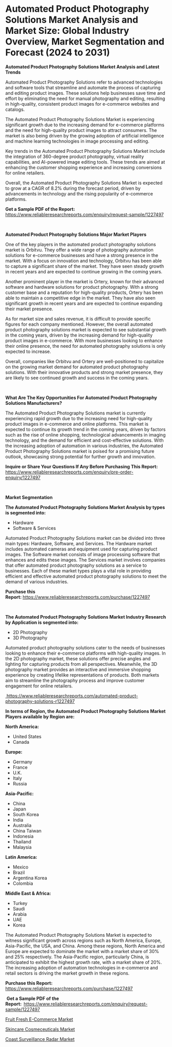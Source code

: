 <p><h1>Automated Product Photography Solutions Market Analysis and Market Size: Global Industry Overview, Market Segmentation and Forecast (2024 to 2031)</h1></p><p><strong>Automated Product Photography Solutions Market Analysis and Latest Trends</strong></p>
<p><p>Automated Product Photography Solutions refer to advanced technologies and software tools that streamline and automate the process of capturing and editing product images. These solutions help businesses save time and effort by eliminating the need for manual photography and editing, resulting in high-quality, consistent product images for e-commerce websites and catalogs.</p><p>The Automated Product Photography Solutions Market is experiencing significant growth due to the increasing demand for e-commerce platforms and the need for high-quality product images to attract consumers. The market is also being driven by the growing adoption of artificial intelligence and machine learning technologies in image processing and editing.</p><p>Key trends in the Automated Product Photography Solutions Market include the integration of 360-degree product photography, virtual reality capabilities, and AI-powered image editing tools. These trends are aimed at enhancing the customer shopping experience and increasing conversions for online retailers.</p><p>Overall, the Automated Product Photography Solutions Market is expected to grow at a CAGR of 8.2% during the forecast period, driven by advancements in technology and the rising popularity of e-commerce platforms.</p></p>
<p><strong>Get a Sample PDF of the Report:&nbsp;</strong> <a href="https://www.reliableresearchreports.com/enquiry/request-sample/1227497">https://www.reliableresearchreports.com/enquiry/request-sample/1227497</a></p>
<p>&nbsp;</p>
<p><strong>Automated Product Photography Solutions Major Market Players</strong></p>
<p><p>One of the key players in the automated product photography solutions market is Orbitvu. They offer a wide range of photography automation solutions for e-commerce businesses and have a strong presence in the market. With a focus on innovation and technology, Orbitvu has been able to capture a significant share of the market. They have seen steady growth in recent years and are expected to continue growing in the coming years.</p><p>Another prominent player in the market is Ortery, known for their advanced software and hardware solutions for product photography. With a strong customer base and a reputation for high-quality products, Ortery has been able to maintain a competitive edge in the market. They have also seen significant growth in recent years and are expected to continue expanding their market presence.</p><p>As for market size and sales revenue, it is difficult to provide specific figures for each company mentioned. However, the overall automated product photography solutions market is expected to see substantial growth in the coming years, driven by the increasing demand for high-quality product images in e-commerce. With more businesses looking to enhance their online presence, the need for automated photography solutions is only expected to increase.</p><p>Overall, companies like Orbitvu and Ortery are well-positioned to capitalize on the growing market demand for automated product photography solutions. With their innovative products and strong market presence, they are likely to see continued growth and success in the coming years.</p></p>
<p>&nbsp;</p>
<p><strong>What Are The Key Opportunities For Automated Product Photography Solutions Manufacturers?</strong></p>
<p><p>The Automated Product Photography Solutions market is currently experiencing rapid growth due to the increasing need for high-quality product images in e-commerce and online platforms. This market is expected to continue its growth trend in the coming years, driven by factors such as the rise of online shopping, technological advancements in imaging technology, and the demand for efficient and cost-effective solutions. With the increasing adoption of automation in various industries, the Automated Product Photography Solutions market is poised for a promising future outlook, showcasing strong potential for further growth and innovation.</p></p>
<p><strong>Inquire or Share Your Questions If Any Before Purchasing This Report:</strong> <a href="https://www.reliableresearchreports.com/enquiry/pre-order-enquiry/1227497">https://www.reliableresearchreports.com/enquiry/pre-order-enquiry/1227497</a></p>
<p>&nbsp;</p>
<p><strong>Market Segmentation</strong></p>
<p><strong>The Automated Product Photography Solutions Market Analysis by types is segmented into:</strong></p>
<p><ul><li>Hardware</li><li>Software & Services</li></ul></p>
<p><p>Automated Product Photography Solutions market can be divided into three main types: Hardware, Software, and Services. The Hardware market includes automated cameras and equipment used for capturing product images. The Software market consists of image processing software that enhances and edits these images. The Services market involves companies that offer automated product photography solutions as a service to businesses. Each of these market types plays a vital role in providing efficient and effective automated product photography solutions to meet the demand of various industries.</p></p>
<p><strong>Purchase this Report:&nbsp;</strong><a href="https://www.reliableresearchreports.com/purchase/1227497">https://www.reliableresearchreports.com/purchase/1227497</a></p>
<p>&nbsp;</p>
<p><strong>The Automated Product Photography Solutions Market Industry Research by Application is segmented into:</strong></p>
<p><ul><li>2D Photography</li><li>3D Photography</li></ul></p>
<p><p>Automated product photography solutions cater to the needs of businesses looking to enhance their e-commerce platforms with high-quality images. In the 2D photography market, these solutions offer precise angles and lighting for capturing products from all perspectives. Meanwhile, the 3D photography market provides an interactive and immersive shopping experience by creating lifelike representations of products. Both markets aim to streamline the photography process and improve customer engagement for online retailers.</p></p>
<p><a href="https://www.reliableresearchreports.com/automated-product-photography-solutions-r1227497">&nbsp;https://www.reliableresearchreports.com/automated-product-photography-solutions-r1227497</a></p>
<p><strong>In terms of Region, the Automated Product Photography Solutions Market Players available by Region are:</strong></p>
<p>
    <p> <strong> North America: </strong>
        <ul>
            <li>United States</li>
            <li>Canada</li>
        </ul>
        </p> 
    <p> <strong> Europe: </strong>
        <ul>
            <li>Germany</li>
            <li>France</li>
            <li>U.K.</li>
            <li>Italy</li>
            <li>Russia</li>
        </ul>
        </p> 
    <p> <strong> Asia-Pacific: </strong>
        <ul>
            <li>China</li>
            <li>Japan</li>
            <li>South Korea</li>
            <li>India</li>
            <li>Australia</li>
            <li>China Taiwan</li>
            <li>Indonesia</li>
            <li>Thailand</li>
            <li>Malaysia</li>
        </ul>
        </p> 
    <p> <strong> Latin America: </strong>
        <ul>
            <li>Mexico</li>
            <li>Brazil</li>
            <li>Argentina Korea</li>
            <li>Colombia</li>
        </ul>
        </p> 
    <p> <strong> Middle East & Africa: </strong>
        <ul>
            <li>Turkey</li>
            <li>Saudi</li>
            <li>Arabia</li>
            <li>UAE</li>
            <li>Korea</li>
        </ul>
    </p>
    </p>
<p><p>The Automated Product Photography Solutions Market is expected to witness significant growth across regions such as North America, Europe, Asia-Pacific, the USA, and China. Among these regions, North America and Europe are expected to dominate the market with a market share of 30% and 25% respectively. The Asia-Pacific region, particularly China, is anticipated to exhibit the highest growth rate, with a market share of 20%. The increasing adoption of automation technologies in e-commerce and retail sectors is driving the market growth in these regions.</p></p>
<p><strong>Purchase this Report: </strong><a href="https://www.reliableresearchreports.com/purchase/1227497">https://www.reliableresearchreports.com/purchase/1227497</a></p>
<p>&nbsp;<strong>Get a Sample PDF of the Report:&nbsp;&nbsp;</strong><a href="https://www.reliableresearchreports.com/enquiry/request-sample/1227497">https://www.reliableresearchreports.com/enquiry/request-sample/1227497</a></p>
<p><strong></strong></p>
<p><p><a href="https://www.linkedin.com/pulse/fruit-fresh-e-commerce-market-furnishes-information-share-7xskf?trackingId=aFUSFLQOY29WMboYTedjRw%3D%3D">Fruit Fresh E-Commerce Market</a></p><p><a href="https://www.linkedin.com/pulse/skincare-cosmeceuticals-market-comprehensive-assessment-type-c2xff?trackingId=Z5PkSEh4uw7Atx7Zl%2FFzWQ%3D%3D">Skincare Cosmeceuticals Market</a></p><p><a href="https://www.linkedin.com/pulse/coast-surveillance-radar-market-trends-analysis-forecasted-emcse?trackingId=d0qfpoUbc56%2FheQh6BygLw%3D%3D">Coast Surveillance Radar Market</a></p></p>